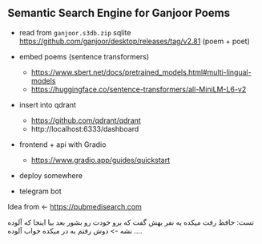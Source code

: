## Semantic Search Engine for Ganjoor Poems

- read from `ganjoor.s3db.zip` sqlite https://github.com/ganjoor/desktop/releases/tag/v2.81 (poem + poet)
- embed poems  (sentence transformers)
  - https://www.sbert.net/docs/pretrained_models.html#multi-lingual-models
  - https://huggingface.co/sentence-transformers/all-MiniLM-L6-v2
- insert into qdrant
  - https://github.com/qdrant/qdrant
  - http://localhost:6333/dashboard
- frontend + api with Gradio
  - https://www.gradio.app/guides/quickstart
 
- deploy somewhere
- telegram bot

Idea from <- https://pubmedisearch.com
 
تست:
حافظ رفت میکده یه نفر بهش گفت که برو خودت رو بشور بعد بیا اینجا که آلوده نشه
-> دوش رفتم به در میکده خواب آلوده ....
